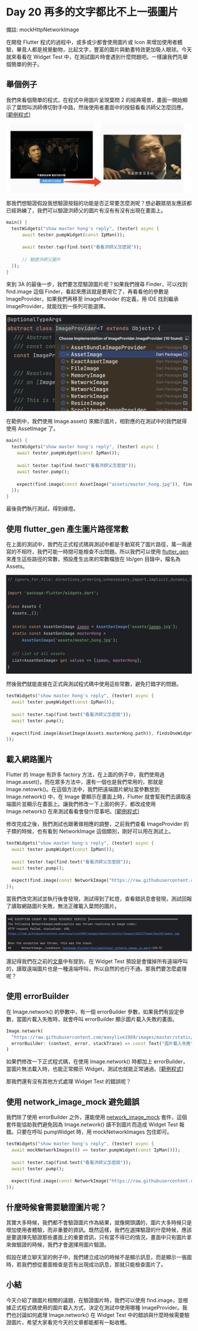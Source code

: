 # Day 20 再多的文字都比不上一張圖片

備註: mockHttpNetworkImage

在開發 Flutter 程式的過程中，或多或少都會使用圖片或 Icon 來增加使用者體驗，畢竟人都是視覺動物，比起文字，豐富的圖片與動畫特效更加吸人眼球。今天就來看看在 Widget Test 中，在測試圖片時會遇到什麼問題吧。一樣讓我們先舉個簡單的例子。

## 舉個例子

我們來看個簡單的程式，在程式中用圖片呈現葉問 2 的經典場景，畫面一開始顯示了葉問叫洪師傅切對手中路，然後使用者畫面中的按鈕看看洪師父怎麼回應。[[範例程式](https://gist.github.com/easylive1989/e99937ec3b59d56281af3d4e244e6504)]

![葉問2.jpg](Day%2020%20%E5%86%8D%E5%A4%9A%E7%9A%84%E6%96%87%E5%AD%97%E9%83%BD%E6%AF%94%E4%B8%8D%E4%B8%8A%E4%B8%80%E5%BC%B5%E5%9C%96%E7%89%87/%25E8%2591%2589%25E5%2595%258F2.jpg)

那我們想驗證假設我想驗證按鈕的功能是否正常要怎麼測呢？想必觀眾朋友應該都已經熟練了，我們可以驗證洪師父的圖片有沒有有沒有出現在畫面上。

```dart
main() {
  testWidgets("show master hong's reply", (tester) async {
      await tester.pumpWidget(const IpMan());

      await tester.tap(find.text("看看洪師父怎麼說"));

      // 驗證洪師父圖片
  });
}
```

來到 3A 的最後一步，我們要怎麼驗證圖片呢？如果我們搜尋 Finder，可以找到 find.image 這個 Finder，看起來應該就是要用它了，再看看他的參數是 ImageProvider，如果我們再移至 ImageProvider 的定義，用 IDE 找到繼承 ImageProvider，就能找到一係列可能選擇。

![Untitled](Day%2020%20%E5%86%8D%E5%A4%9A%E7%9A%84%E6%96%87%E5%AD%97%E9%83%BD%E6%AF%94%E4%B8%8D%E4%B8%8A%E4%B8%80%E5%BC%B5%E5%9C%96%E7%89%87/Untitled.png)

在範例中，我們使用 Image.asset() 來顯示圖片，相對應的在測試中的我們就得使用 AssetImage 了。

```dart
main() {
  testWidgets("show master hong's reply", (tester) async {
    await tester.pumpWidget(const IpMan());

    await tester.tap(find.text("看看洪師父怎麼說"));
    await tester.pump();

    expect(find.image(const AssetImage("assets/master_hong.jpg")), findsOneWidget);
  });
}
```

最後我們執行測試，得到綠燈。

## 使用 flutter_gen 產生圖片路徑常數

在上面的測試中，我們在正式程式碼與測試中都是手動寫死了圖片路徑，萬一兩邊寫的不相符，我們可能一時間可能檢查不出問題。所以我們可以使用 [flutter_gen](https://pub.dev/packages/flutter_gen) 來產生這些路徑的常數，預設產生出來的常數檔放在 lib/gen 目錄中，檔名為 Assets。

![Untitled](Day%2020%20%E5%86%8D%E5%A4%9A%E7%9A%84%E6%96%87%E5%AD%97%E9%83%BD%E6%AF%94%E4%B8%8D%E4%B8%8A%E4%B8%80%E5%BC%B5%E5%9C%96%E7%89%87/Untitled%201.png)

然後我們就能直接在正式與測試程式碼中使用這些常數，避免打錯字的問題。

```dart
testWidgets("show master hong's reply", (tester) async {
  await tester.pumpWidget(const IpMan());

  await tester.tap(find.text("看看洪師父怎麼說"));
  await tester.pump();

  expect(find.image(AssetImage(Assets.masterHong.path)), findsOneWidget);
});
```

## 載入網路圖片

Flutter 的 Image 有許多 factory 方法，在上面的例子中，我們使用過 Image.asset()，而在眾多方法中，還有一個也是我們常用的，那就是 Image.netowrk()。在這個方法中，我們把遠端圖片網址當參數放到 Image.network() 中，在 Image 要顯示在畫面上時，Flutter 就會幫我們去讀取遠端圖片並顯示在畫面上。讓我們修改一下上面的例子，都改成使用 Image.network() 在來測試看看會發什麼事吧。[[範例程式](https://dartpad.dev/?id=4b7198602e416a97d75eab5fda5a9559)]

修改完成之後，我們測試也跟著做相應的調整，之前我們查看 ImageProvider 的子類的時候，也有看到 NetworkImage 這個類別，剛好可以用在測試上。

```dart
testWidgets("show master hong's reply", (tester) async {
  await tester.pumpWidget(const IpMan());

  await tester.tap(find.text("看看洪師父怎麼說"));
  await tester.pump();

  expect(find.image(const NetworkImage("https://raw.githubusercontent.com/easylive1989/images/master/static/images/2023IThome/Day20/master_hong.jpg")), findsOneWidget);
});
```

當我們改完測試並執行後會發現，測試得到了紅燈，查看錯訊息會發現，測試回報了讀取網路圖片失敗，無法正確載入葉問的圖片。

![Untitled](Day%2020%20%E5%86%8D%E5%A4%9A%E7%9A%84%E6%96%87%E5%AD%97%E9%83%BD%E6%AF%94%E4%B8%8D%E4%B8%8A%E4%B8%80%E5%BC%B5%E5%9C%96%E7%89%87/Untitled%202.png)

還記得我們在之前的[文章](https://ithelp.ithome.com.tw/articles/10331423)中有提到，在 Widget Test 預設是會擋掉所有遠端呼叫的，讀取遠端圖片也是一種遠端呼叫，所以自然的也行不通。那我們要怎麼處理呢？

## 使用 errorBuilder

在 Image.network() 的參數中，有一個 errorBuilder 參數，如果我們有設定參數，當圖片載入失敗時，就會呼叫 errorBuilder 顯示圖片載入失敗的畫面。

```dart
Image.network(
  "https://raw.githubusercontent.com/easylive1989/images/master/static/images/2023IThome/Day20/ipman.jpg",
  errorBuilder: (context, error, stackTrace) => const Text("圖片載入失敗"),
)
```

如果們修改一下正式程式碼，在使用 Image.network() 時都加上 errorBuilder，當圖片無法載入時，也能正常顯示 Widget，測試也就能正常通過。[[範例程式](https://dartpad.dev/?id=959d0e514a15695ef5cd4dae3162beb5)]

那我們還有沒有其他方式處理 Widget Test 的錯誤呢？

## 使用 **network_image_mock 避免錯誤**

我們除了使用 errorBuilder 之外，還能使用 [network_image_mock](https://pub.dev/packages/network_image_mock) 套件，這個套件能協助我們避免因為 Image.network() 讀不到圖片而造成 Widget Test 報錯。只要在呼叫 pumpWidget 時，用 mockNetworkImages 包住即可。

```dart
testWidgets("show master hong's reply", (tester) async {
  await mockNetworkImages(() => tester.pumpWidget(const IpMan()));

  await tester.tap(find.text("看看洪師父怎麼說"));
  await tester.pump();

  expect(find.image(const NetworkImage("https://raw.githubusercontent.com/easylive1989/images/master/static/images/2023IThome/Day20/master_hong.jpg")), findsOneWidget);
});
```

## 什麼時候會需要驗證圖片呢？

其實大多時候，我們都不會驗證圖片作為結果，就像開頭講的，圖片大多時候只是增加使用者體驗，而非重要的資訊。既然這樣，我們在選擇驗證的什麼時候，應該是要選擇先驗證那些畫面上的重要資訊，只有當不得已的情況，畫面中只有圖片拿來做驗證的時候，我們才會選擇用圖片驗證。

假設在建立聊天室的例子中，我們建立成功的時候不是顯示訊息，而是顯示一張圖時，若我們想從畫面檢查是否有出現成功訊息，那就只能檢查圖片了。

## 小結

今天介紹了跟圖片相關的議題，在驗證圖片時，我們可以使用 find.image，並根據正式程式碼使用的圖片載入方式，決定在測試中使用哪種 ImageProvider。我們也討論如何處理 Image.network() 在 Widget Test 中的錯誤與什麼時候需要驗證圖片，希望大家看完今天的文章都能都有一點收穫。